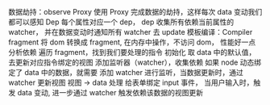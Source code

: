 数据劫持：observe
Proxy
使用 Proxy 完成数据的劫持，这样每次 data 变动我们都可以感知
Dep
每个属性对应一个 dep， dep 收集所有依赖当前属性的 watcher， 并在数据变动时通知所有 watcher 去 update
模板编译：Compiler
fragment
将 dom 转换成 fragment, 在内存中操作，不访问 dom， 性能好一点
分析依赖
遍历 fragment，找到我们要处理的指令
初始化
取 data 中的默认值，去更新对应指令绑定的视图
添加监听器（watcher），收集依赖
如果 node 动态绑定了 data 中的数据，就需要 添加 watcher 进行监听，当数据更新时，通过 watcher 更新视图
视图 -> data 处理
给表单绑定 input 事件， 当用户输入时，触发 data 变动, 进一步通过 watcher 触发依赖该数据的视图更新